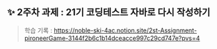 ## ✨ 2주차 과제 : 21기 코딩테스트 자바로 다시 작성하기

> 학습 기록 : https://noble-ski-4ac.notion.site/2st-Assignment-pironeerGame-3144f2b6c1b14dceacce997c29cd747e?pvs=4